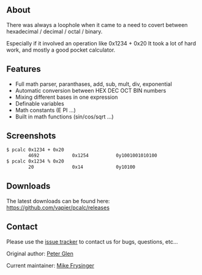## About

There was always a loophole when it came to a need to covert between hexadecimal / decimal / octal / binary.

Especially if it involved an operation like 0x1234 + 0x20 It took a lot of hard work, and mostly a good pocket calculator.

## Features

* Full math parser, paranthases, add, sub, mult, div, exponential
* Automatic conversion between HEX DEC OCT BIN numbers
* Mixing different bases in one expression
* Definable variables
* Math constants (E PI ...)
* Built in math functions (sin/cos/sqrt ...)

## Screenshots

```sh
$ pcalc 0x1234 + 0x20
        4692            0x1254          0y1001001010100
$ pcalc 0x1234 % 0x20
        20              0x14            0y10100
```

## Downloads

The latest downloads can be found here:
<https://github.com/vapier/pcalc/releases>

## Contact

Please use the [issue tracker][tracker] to contact us for bugs, questions, etc...

Original author:
<a href="mailto:petergl@ix.netcom.com">Peter Glen</a>

Current maintainer:
<a href="mailto:vapier@gmail.com">Mike Frysinger</a>


[tracker]: https://github.com/vapier/pcalc/issues
